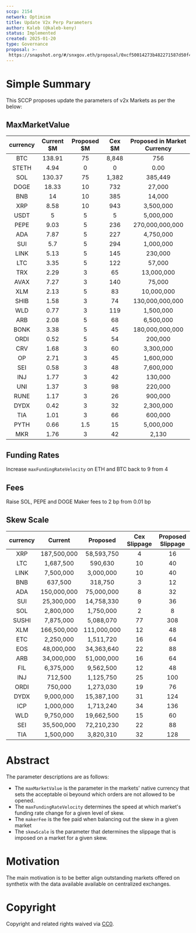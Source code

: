 ```yaml
---
sccp: 2154
network: Optimism 
title: Update V2x Perp Parameters
author: Kaleb (@kaleb-keny)
status: Implemented
created: 2025-01-20
type: Governance
proposal: >-
 https://snapshot.org/#/snxgov.eth/proposal/0xcf50014273b482271587d50f4718803ae54c31a6d6dce2b4272f6da4bd029fff
---
```


# Simple Summary

This SCCP proposes update the parameters of v2x Markets as per the below:

## MaxMarketValue

| **currency** | **Current $M** | **Proposed $M** | **Cex $M** | **Proposed in Market Currency** |
|:------------:|:--------------:|:---------------:|:----------:|:-------------------------------:|
|      BTC     |     138.91     |        75       |    8,848   |               756               |
|     STETH    |      4.94      |        0        |      0     |               0.00              |
|      SOL     |     130.37     |        75       |    1,382   |             385,449             |
|     DOGE     |      18.33     |        10       |     732    |              27,000             |
|      BNB     |       14       |        10       |     385    |              14,000             |
|      XRP     |      8.58      |        10       |     943    |            3,500,000            |
|     USDT     |        5       |        5        |      5     |            5,000,000            |
|     PEPE     |      9.03      |        5        |     236    |         270,000,000,000         |
|      ADA     |      7.87      |        5        |     227    |            4,750,000            |
|      SUI     |       5.7      |        5        |     294    |            1,000,000            |
|     LINK     |      5.13      |        5        |     145    |             230,000             |
|      LTC     |      3.35      |        5        |     122    |              57,000             |
|      TRX     |      2.29      |        3        |     65     |            13,000,000           |
|     AVAX     |      7.27      |        3        |     140    |              75,000             |
|      XLM     |      2.13      |        5        |     83     |            10,000,000           |
|     SHIB     |      1.58      |        3        |     74     |         130,000,000,000         |
|      WLD     |      0.77      |        3        |     119    |            1,500,000            |
|      ARB     |      2.08      |        5        |     68     |            6,500,000            |
|     BONK     |      3.38      |        5        |     45     |         180,000,000,000         |
|     ORDI     |      0.52      |        5        |     54     |             200,000             |
|      CRV     |      1.68      |        3        |     60     |            3,300,000            |
|      OP      |      2.71      |        3        |     45     |            1,600,000            |
|      SEI     |      0.58      |        3        |     48     |            7,600,000            |
|      INJ     |      1.77      |        3        |     42     |             130,000             |
|      UNI     |      1.37      |        3        |     98     |             220,000             |
|     RUNE     |      1.17      |        3        |     26     |             900,000             |
|     DYDX     |      0.42      |        3        |     32     |            2,300,000            |
|      TIA     |      1.01      |        3        |     66     |             600,000             |
|     PYTH     |      0.66      |       1.5       |     15     |            5,000,000            |
|      MKR     |      1.76      |        3        |     42     |              2,130              |


## Funding Rates
Increase  `maxFundingRateVelocity` on ETH and BTC back to 9 from 4

## Fees
Raise SOL, PEPE and DOGE Maker fees to 2 bp from 0.01 bp

## Skew Scale

| **currency** | **Current** | **Proposed** | **Cex Slippage** | **Proposed Slippage** |
|:------------:|:-----------:|:------------:|:----------------:|:---------------------:|
|      XRP     | 187,500,000 |  58,593,750  |         4        |           16          |
|      LTC     |  1,687,500  |    590,630   |        10        |           40          |
|     LINK     |  7,500,000  |   3,000,000  |        10        |           40          |
|      BNB     |   637,500   |    318,750   |         3        |           12          |
|      ADA     | 150,000,000 |  75,000,000  |         8        |           32          |
|      SUI     |  25,300,000 |  14,758,330  |         9        |           36          |
|      SOL     |  2,800,000  |   1,750,000  |         2        |           8           |
|     SUSHI    |  7,875,000  |   5,088,070  |        77        |          308          |
|      XLM     | 166,500,000 |  111,000,000 |        12        |           48          |
|      ETC     |  2,250,000  |   1,511,720  |        16        |           64          |
|      EOS     |  48,000,000 |  34,363,640  |        22        |           88          |
|      ARB     |  34,000,000 |  51,000,000  |        16        |           64          |
|      FIL     |  6,375,000  |   9,562,500  |        12        |           48          |
|      INJ     |   712,500   |   1,125,750  |        25        |          100          |
|     ORDI     |   750,000   |   1,273,030  |        19        |           76          |
|     DYDX     |  9,000,000  |  15,387,100  |        31        |          124          |
|      ICP     |  1,000,000  |   1,713,240  |        34        |          136          |
|      WLD     |  9,750,000  |  19,662,500  |        15        |           60          |
|      SEI     |  35,500,000 |  72,210,230  |        22        |           88          |
|      TIA     |  1,500,000  |   3,820,310  |        32        |          128          |

# Abstract

The parameter descriptions are as follows:
- The `maxMarketValue` is the parameter in the markets' native currency that sets the acceptable oi beyound which orders are not allowed to be opened.
- The `maxFundingRateVelocity` determines the speed at which market's funding rate change for a given level of skew.
- The `makerFee` is the fee paid when balancing out the skew in a given market
- The `skewScale` is the parameter that determines the slippage that is imposed on a market for a given skew.


# Motivation

The main motivation is to be better align outstanding markets offered on synthetix with the data available available on centralized exchanges. 


# Copyright
Copyright and related rights waived via [CC0](https://creativecommons.org/publicdomain/zero/1.0/).
